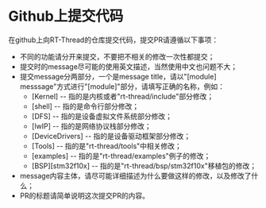 # Github上提交代码

在github上向RT-Thread的仓库提交代码，提交PR请遵循以下事项：

* 不同的功能请分开来提交，不要把不相关的修改一次性都提交；
* 提交时的message尽可能的使用英文描述，当然使用中文也问题不大；
* 提交message分两部分，一个是message title，请以"[module] messsage"方式进行"[module]"部分，请填写正确的名称，例如：
	- [Kernel] -- 指的是内核或者"rt-thread/include"部分修改；
	- [shell] -- 指的是命令行部分修改；
	- [DFS] -- 指的是设备虚拟文件系统部分修改；
	- [lwIP] -- 指的是网络协议栈部分修改；
	- [DeviceDrivers] -- 指的是设备驱动框架部分修改；
	- [Tools] -- 指的是"rt-thread/tools"中相关修改；
	- [examples] -- 指的是"rt-thread/examples"例子的修改；
	- [BSP][stm32f10x] -- 指的是"rt-thread/bsp/stm32f10x"移植包的修改；
* message内容主体，请尽可能详细描述为什么要做这样的修改，以及修改了什么；
* PR的标题请简单说明这次提交PR的内容。
